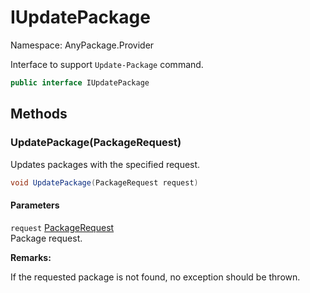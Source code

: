 # IUpdatePackage

Namespace: AnyPackage.Provider

Interface to support `Update-Package` command.

```csharp
public interface IUpdatePackage
```

## Methods

### **UpdatePackage(PackageRequest)**

Updates packages with the specified request.

```csharp
void UpdatePackage(PackageRequest request)
```

#### Parameters

`request` [PackageRequest](./anypackage.provider.packagerequest.md)<br>
Package request.

**Remarks:**

If the requested package is not found, no exception should be thrown.

